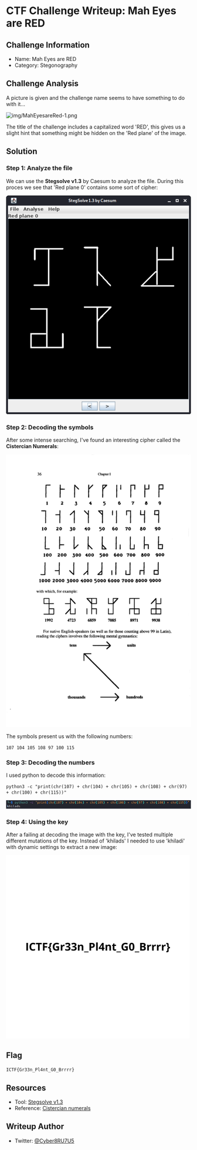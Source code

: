 # CTF Challenge Writeup: Mah Eyes are RED


## Challenge Information

- Name: Mah Eyes are RED
- Category: Stegonography

## Challenge Analysis

A picture is given and the challenge name seems to have something to do with it...

![img/MahEyesareRed-1.png](MahEyesareRed-1.png)

The title of the challenge includes a capitalized word 'RED', this gives us a slight hint that something might be hidden on the 'Red plane' of the image.

## Solution

### Step 1: Analyze the file

We can use the **Stegsolve v1.3** by Caesum to analyze the file. During this proces we see that 'Red plane 0' contains some sort of cipher:

![img/MahEyesareRed-2.png](img/MahEyesareRed-2.png)

### Step 2: Decoding the symbols

After some intense searching, I've found an interesting cipher called the **Cistercian Numerals**:

![img/MahEyesareRed-3.png](img/MahEyesareRed-3.png)

The symbols present us with the following numbers:

```
107 104 105 108 97 100 115
```

### Step 3: Decoding the numbers

I used python to decode this information:

```
python3 -c "print(chr(107) + chr(104) + chr(105) + chr(108) + chr(97) + chr(100) + chr(115))"
```

![img/MahEyesareRed-4.png](img/MahEyesareRed-4.png)


### Step 4: Using the key

After a failing at decoding the image with the key, I've tested multiple different mutations of the key.
Instead of 'khilads' I needed to use 'khiladi' with dynamic settings to extract a new image:

![img/MahEyesareRed-5.png](img/MahEyesareRed-5.png)


## Flag

`ICTF{Gr33n_Pl4nt_G0_Brrrr}`

## Resources


- Tool: [Stegsolve v1.3](http://www.caesum.com/handbook/Stegsolve.jar)
- Reference: [Cistercian numerals](https://en.wikipedia.org/wiki/Cistercian_numerals)

## Writeup Author

- Twitter: [@Cyber8RU7U5](https://twitter.com/Cyber8RU7U5)

